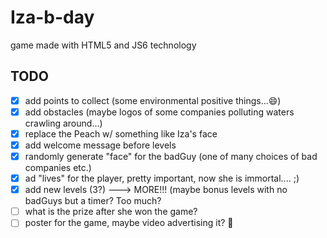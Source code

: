 # Iza-b-day
game made with HTML5 and JS6 technology

## TODO

- [x] add points to collect (some environmental positive things...😄)
- [x] add obstacles (maybe logos of some companies polluting waters crawling around...)
- [x] replace the Peach w/ something like Iza's face
- [x] add welcome message before levels
- [x] randomly generate "face" for the badGuy (one of many choices of bad companies etc.)
- [x] ad "lives" for the player, pretty important, now she is immortal.... ;)
- [x] add new levels (3?) ---> MORE!!! (maybe bonus levels with no badGuys but a timer? Too much?
- [ ] what is the prize after she won the game?
- [ ] poster for the game, maybe video advertising it? 💩
